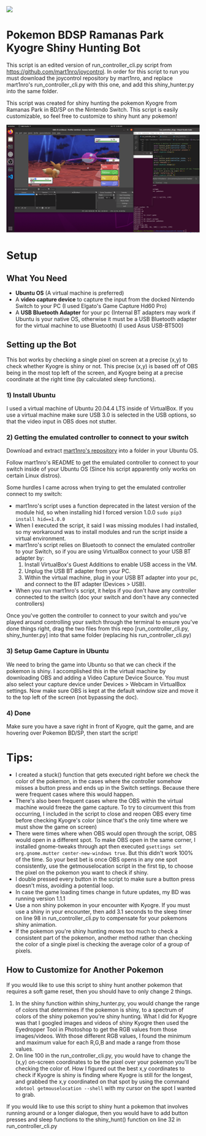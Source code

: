 ![](https://github.com/nick16/Pokemon-BDSP-Kyogre-Shiny-Hunting-Bot/blob/main/images/kyogre.gif)

# Pokemon BDSP Ramanas Park Kyogre Shiny Hunting Bot
This script is an edited version of run_controller_cli.py script from https://github.com/mart1nro/joycontrol. In order for this script to run you must download the joycontrol repository by mart1nro, and replace mart1nro's run_controller_cli.py with this one, and add this shiny_hunter.py into the same folder.

This script was created for shiny hunting the pokemon Kyogre from Ramanas Park in BD/SP on the Nintendo Switch.
This script is easily customizable, so feel free to customize to shiny hunt any pokemon!

![](https://github.com/nick16/Pokemon-BDSP-Kyogre-Shiny-Hunting-Bot/blob/main/images/shiny_kyogre_encounter.PNG)

# Setup
## What You Need
- **Ubuntu OS** (A virtual machine is preferred)
- A **video capture device** to capture the input from the docked Nintendo Switch to your PC (I used Elgato's Game Capture Hd60 Pro)
- A **USB Bluetooth Adapter** for your pc (Internal BT adapters may work if Ubuntu is your native OS, otherwise it must be a USB Bluetooth adapter for the virtual machine to use Bluetooth) (I used Asus USB-BT500)


## Setting up the Bot
This bot works by checking a single pixel on screen at a precise (x,y) to check whether Kyogre is shiny or not. This precise (x,y) is based off of OBS being in the most top left of the screen, and Kyogre being at a precise coordinate at the right time (by calculated sleep functions).

###  1) Install Ubuntu
   I used a virtual machine of Ubuntu 20.04.4 LTS inside of VirtualBox.
   If you use a virtual machine make sure USB 3.0 is selected in the USB options, so that the video input in OBS does not stutter.

### 2) Getting the emulated controller to connect to your switch
   Download and extract [mart1nro's repository](https://github.com/mart1nro/joycontrol) into a folder in your Ubuntu OS.

   Follow mart1nro's README to get the emulated controller to connect to your switch inside of your Ubuntu OS (Since his script apparently only works on certain Linux distros).
    
   Some hurdles I came across when trying to get the emulated controller connect to my switch:
   - mart1nro's script uses a function deprecated in the latest version of the module hid, so when installing hid I forced version 1.0.0 `sudo pip3 install hid==1.0.0`
   - When I executed the script, it said I was missing modules I had installed, so my workaround was to install modules and run the script inside a virtual environment.
   - mart1nro's script relies on Bluetooth to connect the emulated controller to your Switch, so if you are using VirtualBox connect to your USB BT adapter by:
        1. Install VirtualBox's Guest Additions to enable USB access in the VM.
        2. Unplug the USB BT adapter from your PC.
        3. Within the virtual machine, plug in your USB BT adapter into your pc, and connect to the BT adapter (Devices > USB).
   - When you run mart1nro's script, it helps if you don't have any controller connected to the switch (doc your switch and don't have any connected controllers)
    
   Once you've gotten the controller to connect to your switch and you've played around controlling your switch through the terminal to ensure you've done things right, drag the two files from this repo [run_controller_cli.py, shiny_hunter.py] into that same folder (replacing his run_controller_cli.py)

### 3) Setup Game Capture in Ubuntu
   We need to bring the game into Ubuntu so that we can check if the pokemon is shiny.
    I accomplished this in the virtual machine by downloading OBS and adding a Video Capture Device Source. You must also select your capture device under Devices > Webcam in VirtualBox settings.
    Now make sure OBS is kept at the default window size and move it to the top left of the screen (not bypassing the doc).

### 4) Done
   Make sure you have a save right in front of Kyogre, quit the game, and are hovering over Pokemon BD/SP, then start the script!


# Tips:
- I created a stuck() function that gets executed right before we check the color of the pokemon, in the cases where the controller somehow misses a button press and ends up in the Switch settings. Because there were frequent cases where this would happen.
- There's also been frequent cases where the OBS within the virtual machine would freeze the game capture. To try to circumvent this from occurring, I included in the script to close and reopen OBS every time before checking Kyogre's color (since that's the only time where we must show the game on screen)
- There were times where when OBS would open through the script, OBS would open in a different spot. To make OBS open in the same corner, I installed gnome-tweaks through apt then executed `gsettings set org.gnome.mutter center-new-windows true`. But this didn't work 100% of the time. So your best bet is once OBS opens in any one spot consistently, use the getmouselocation script in the first tip, to choose the pixel on the pokemon you want to check if shiny.
- I double pressed every button in the script to make sure a button press doesn't miss, avoiding a potential loop.
- In case the game loading times change in future updates, my BD was running version 1.1.1
- Use a non shiny pokemon in your encounter with Kyogre. If you must use a shiny in your encounter, then add 3.1 seconds to the sleep timer on line 98 in run_controller_cli.py to compensate for your pokemons shiny animation.
- If the pokemon you're shiny hunting moves too much to check a consistent part of the pokemon, another method rather than checking the color of a single pixel is checking the average color of a group of pixels.

## How to Customize for Another Pokemon
   If you would like to use this script to shiny hunt another pokemon that requires a soft game reset, then you should have to only change 2 things.
1. In the shiny function within shiny_hunter.py, you would change the range of colors that determines if the pokemon is shiny, to a spectrum of colors of the shiny pokemon you're shiny hunting.
   What I did for Kyogre was that I googled images and videos of shiny Kyogre then used the Eyedropper Tool in Photoshop to get the RGB values from those images/videos. With those different RGB values, I found the minimum and maximum value for each R,G,B and made a range from those values.
3. On line 100 in the run_controller_cli.py, you would have to change the (x,y) on-screen coordinates to be the pixel over your pokemon you'll be checking the color of.
   How I figured out the best x,y coordinates to check if Kyogre is shiny is finding where Kyogre is still for the longest, and grabbed the x,y coordinated on that spot by using the command `xdotool getmouselocation --shell` with my cursor on the spot I wanted to grab.
   
  If you would like to use this script to shiny hunt a pokemon that involves running around or a longer dialogue, then you would have to add button presses and sleep functions to the shiny_hunt() function on line 32 in run_controller_cli.py
